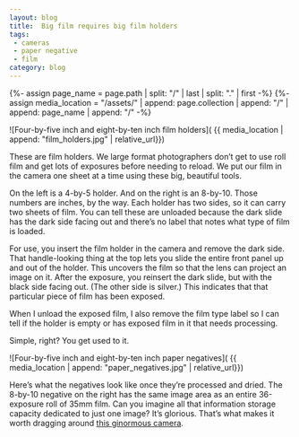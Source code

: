 ```yaml
---
layout: blog
title:  Big film requires big film holders
tags: 
 - cameras
 - paper negative
 - film
category: blog
---
```


{%- assign page_name = page.path | split: "/" | last | split: "." | first  -%}
{%- assign media_location = "/assets/" | append: page.collection | append: "/" | append: page_name | append: "/" -%}

![Four-by-five inch and eight-by-ten inch film holders]( {{ media_location | append: "film_holders.jpg" | relative_url}})

These are film holders. We large format photographers don’t get to use roll film and get lots of exposures before needing to reload. We put our film in the camera one sheet at a time using these big, beautiful tools.

On the left is a 4-by-5 holder. And on the right is an 8-by-10. Those numbers are inches, by the way. Each holder has two sides, so it can carry two sheets of film. You can tell these are unloaded because the dark slide has the dark side facing out and there’s no label that notes what type of film is loaded. 

For use, you insert the film holder in the camera and remove the dark side. That handle-looking thing at the top lets you slide the entire front panel up and out of the holder. This uncovers the film so that the lens can project an image on it. After the exposure, you reinsert the dark slide, but with the black side facing out. (The other side is silver.) This indicates that that particular piece of film has been exposed. 

When I unload the exposed film, I also remove the film type label so I can tell if the holder is empty or has exposed film in it that needs processing. 

Simple, right? You get used to it. 

![Four-by-five inch and eight-by-ten inch paper negatives]( {{ media_location | append: "paper_negatives.jpg" | relative_url}})

Here’s what the negatives look like once they’re processed and dried. The 8-by-10 negative on the right has the same image area as an entire 36-exposure roll of 35mm film. Can you imagine all that information storage capacity dedicated to just one image? It’s glorious. That’s what makes it worth dragging around [this ginormous camera](large-format-paper-negative).


